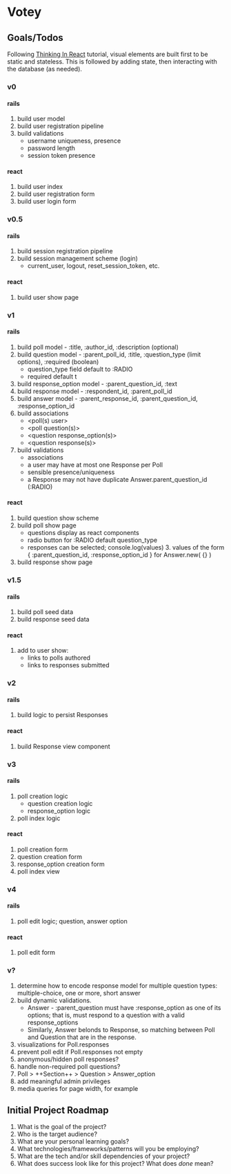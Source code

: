 # Votey

## Goals/Todos

Following [Thinking In React](https://reactjs.org/docs/thinking-in-react.html) tutorial, visual elements are built first to be static and stateless. This is followed by adding state, then interacting with the database (as needed). 

### v0

#### rails
1. build user model
1. build user registration pipeline
1. build validations
   - username uniqueness, presence
   - password length
   - session token presence

#### react
1. build user index
1. build user registration form
1. build user login form

### v0.5

#### rails
1. build session registration pipeline
1. build session management scheme (login)
    - current_user, logout, reset_session_token, etc.

#### react
1. build user show page

### v1

#### rails
1. build poll model - :title, :author_id, :description (optional)
1. build question model - :parent_poll_id, :title, :question_type (limit options), :required (boolean)
   - question_type field default to :RADIO
   - required default t
1. build response_option model - :parent_question_id, :text
1. build response model - :respondent_id, :parent_poll_id
1. build answer model - :parent_response_id, :parent_question_id, :response_option_id
1. build associations
   - <poll(s) user>
   - <poll question(s)>
   - <question response_option(s)>
   - <question response(s)>
1. build validations
   - associations
   - a user may have at most one Response per Poll
   - sensible presence/uniqueness
   - a Response may not have duplicate Answer.parent_question_id (:RADIO)

#### react
1. build question show scheme
1. build poll show page
   - questions display as react components
   - radio button for :RADIO default question_type
   - responses can be selected; console.log(values)
      3. values of the form { :parent_question_id, :response_option_id } for Answer.new( {} )
1. build response show page

### v1.5

#### rails
1. build poll seed data
1. build response seed data

#### react
1. add to user show:
   - links to polls authored
   - links to responses submitted

### v2

#### rails
1. build logic to persist Responses

#### react
1. build Response view component

### v3

#### rails
1. poll creation logic
   - question creation logic
   - response_option logic
1. poll index logic

#### react
1. poll creation form
1. question creation form
1. response_option creation form
1. poll index view

### v4

#### rails
1. poll edit logic; question, answer option

#### react
1. poll edit form

### v?

1. determine how to encode response model for multiple question types: multiple-choice, one or more, short answer
1. build dynamic validations.
   - Answer - :parent_question must have :response_option as one of its options; that is, must respond to a question with a valid response_options
   - Similarly, Answer belonds to Response, so matching between Poll and Question that are in the response.
1. visualizations for Poll.responses
1. prevent poll edit if Poll.responses not empty
1. anonymous/hidden poll responses?
1. handle non-required poll questions?
1. Poll > ++Section++ > Question > Answer_option
1. add meaningful admin privileges
1. media queries for page width, for example

## Initial Project Roadmap ###

1. What is the goal of the project?
1. Who is the target audience?
1. What are your personal learning goals?
1. What technologies/frameworks/patterns will you be employing?
1. What are the tech and/or skill dependencies of your project?
1. What does success look like for this project? What does _done_ mean?
